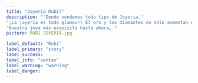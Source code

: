 ```yaml
---
title: "Joyeria Rubi!"
description: "'Donde vendemos todo tipo de Joyeria.'
'¡La joyería es todo glamour! El oro y los diamantes no sólo aumentan el valor de cualquier atuendo, sino que también demuestran respeto por su portador. ¿El imprescindible de esta temporada? ¡Pendientes de diamantes!.
'Nuestra joya más exquisita hasta ahora,."
picture: RUBI JOYERIA.jpg

label_default: "Rubi" 
label_primary: "story"
label_success: 
label_info: "ventas"
label_warning: "warning"
label_danger: 
---
```

